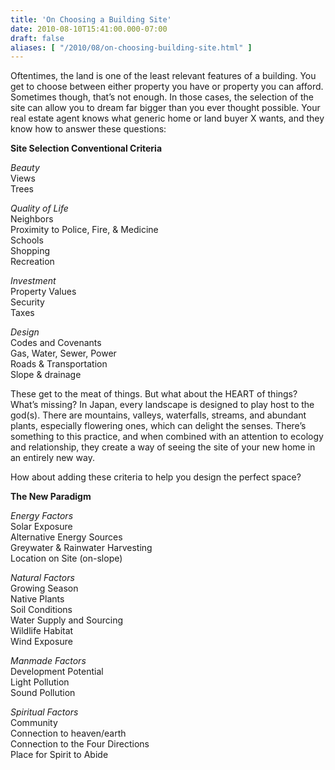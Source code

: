 ```yaml
---
title: 'On Choosing a Building Site'
date: 2010-08-10T15:41:00.000-07:00
draft: false
aliases: [ "/2010/08/on-choosing-building-site.html" ]
---
```


Oftentimes, the land is one of the least relevant features of a building. You get to choose between either property you have or property you can afford. Sometimes though, that’s not enough. In those cases, the selection of the site can allow you to dream far bigger than you ever thought possible. Your real estate agent knows what generic home or land buyer X wants, and they know how to answer these questions:  
  
**Site Selection Conventional Criteria**  
  
_Beauty_  
Views  
Trees  
  
_Quality of Life_  
Neighbors  
Proximity to Police, Fire, & Medicine  
Schools  
Shopping  
Recreation  
  
_Investment_  
Property Values  
Security  
Taxes  
  
_Design_  
Codes and Covenants  
Gas, Water, Sewer, Power  
Roads & Transportation  
Slope & drainage  
  
  
These get to the meat of things. But what about the HEART of things? What’s missing? In Japan, every landscape is designed to play host to the god(s). There are mountains, valleys, waterfalls, streams, and abundant plants, especially flowering ones, which can delight the senses. There’s something to this practice, and when combined with an attention to ecology and relationship, they create a way of seeing the site of your new home in an entirely new way.  
  
How about adding these criteria to help you design the perfect space?  
  
**The New Paradigm**  
  
_Energy Factors_  
Solar Exposure  
Alternative Energy Sources  
Greywater & Rainwater Harvesting  
Location on Site (on-slope)  
  
_Natural Factors_  
Growing Season  
Native Plants  
Soil Conditions  
Water Supply and Sourcing  
Wildlife Habitat  
Wind Exposure  
  
_Manmade Factors_  
Development Potential  
Light Pollution  
Sound Pollution  
  
_Spiritual Factors_  
Community  
Connection to heaven/earth  
Connection to the Four Directions  
Place for Spirit to Abide